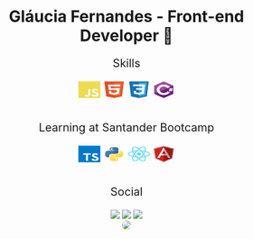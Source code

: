 <h1 align="center"> Gláucia Fernandes - Front-end Developer 🖖 </h1>

<!-- 
<div align="center">
  <a href="https://github.com/gaahta">
  <img height="160em" src="https://github-readme-stats.vercel.app/api?username=gaahta&theme=aura&rank_icon=github&show_icons=true&include_all_commits=true&count_private=true"/>
  <img height="160em" src="https://github-readme-stats.vercel.app/api/top-langs/?username=gaahta&layout=compact&langs_count=6&theme=aura"/>
</div> -->

<div id="content" style="display: inline_block"> 
  <div id="content-langs-social" align="center">
  <div id="skill-lang" style="display: inline_block">
    <p style="font-size:20px">Skills</p>
    <img alt="Gaah-Js" height="30" width="40" src="https://raw.githubusercontent.com/devicons/devicon/master/icons/javascript/javascript-plain.svg">
    <img alt="Gaah-HTML" height="30" width="40" src="https://raw.githubusercontent.com/devicons/devicon/master/icons/html5/html5-original.svg">
    <img alt="Gaah-CSS" height="30" width="40" src="https://raw.githubusercontent.com/devicons/devicon/master/icons/css3/css3-original.svg">
    <img alt="Gaah-Csharp" height="30" width="40" src="https://raw.githubusercontent.com/devicons/devicon/master/icons/csharp/csharp-original.svg">
  </div>
   <br>
  <div id="learning-lang" style="display: inline_block">
    <p style="font-size:20px">Learning at Santander Bootcamp</p>
    <img alt="Gaah-Ts" height="30" width="40" src="https://raw.githubusercontent.com/devicons/devicon/master/icons/typescript/typescript-plain.svg">  
    <img alt="Gaah-Python" height="30" width="40" src="https://raw.githubusercontent.com/devicons/devicon/master/icons/python/python-original.svg"> 
    <img alt="Gaah-React" height="30" width="40" src="https://raw.githubusercontent.com/devicons/devicon/master/icons/react/react-original.svg"> 
    <img alt="Gaah-Angular" height="30" width="40" src="https://raw.githubusercontent.com/devicons/devicon/55609aa5bd817ff167afce0d965585c92040787a/icons/angularjs/angularjs-original.svg">
  </div> <br>    
  <div id="social-media">
    <p style="font-size:20px">Social</p>
    <a href = "mailto:glaucia.fernandez@gmail.com"><img src="https://img.shields.io/badge/-Gmail-%23333?style=for-the-badge&logo=gmail&logoColor=white" target="_blank"></a>
    <a href="https://www.linkedin.com/in/gaahta" target="_blank"><img src="https://img.shields.io/badge/-LinkedIn-%230077B5?style=for-the-badge&logo=linkedin&logoColor=white" target="_blank"></a> 
    <a href="https://instagram.com/gaahta" target="_blank"><img src="https://img.shields.io/badge/-Instagram-%23E4405F?style=for-the-badge&logo=instagram&logoColor=white" target="_blank"></a>
  </div>
  </div>   
  <div id="img-pixel-art" align="center">
    <img height="700" style="border-radius:20px;" src="https://cdnb.artstation.com/p/assets/images/images/031/653/819/original/pixel-jeff-witch.gif?1604239834">
  </div>
</div>


 <!-- 
 ![Snake animation](https://github.com/gaahta/gaahta/blob/output/github-contribution-grid-snake.svg)
 ![snake animation](https://github.com/gaahta/gaahta/blob/output/github-contribution-grid-snake2.svg) -->


  
 
